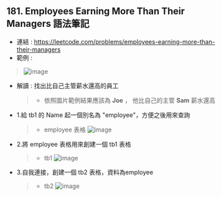 ## 181. Employees Earning More Than Their Managers 語法筆記
* 連結 : https://leetcode.com/problems/employees-earning-more-than-their-managers
* 範例 : 
> ![image](https://github.com/Ricky7737/LeetCodeSQLPractise/assets/58324475/b725e24c-26b2-4983-936e-c8e978ab788e)

* 解讀 : 找出比自己主管薪水還高的員工
  > * 依照圖片範例結果應該為 **Joe** ， 他比自己的主管 **Sam** 薪水還高

* 1.給 tb1 的 Name 起一個別名為 "employee"，方便之後用來查詢
  > * employee 表格
  > ![image](https://github.com/Ricky7737/LeetCodeSQLPractise/assets/58324475/9b368e28-796f-42c3-b753-23f15bc23cfb)
  >
* 2.將 employee 表格用來創建一個 tb1 表格
  > * tb1
  > ![image](https://github.com/Ricky7737/LeetCodeSQLPractise/assets/58324475/616e8236-8001-47cd-bd74-523f813cf76c)
  >
* 3.自我連接，創建一個 tb2 表格，資料為employee
  > * tb2
  > ![image](https://github.com/Ricky7737/LeetCodeSQLPractise/assets/58324475/acc50d47-99ce-4b58-ab07-ece5a4bbe397)




